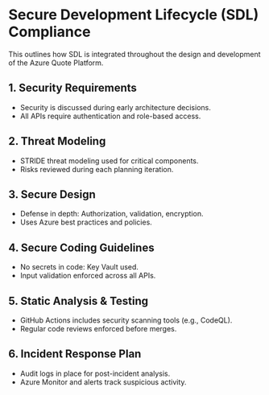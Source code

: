 # Secure Development Lifecycle (SDL) Compliance

This outlines how SDL is integrated throughout the design and development of the Azure Quote Platform.

## 1. Security Requirements
- Security is discussed during early architecture decisions.
- All APIs require authentication and role-based access.

## 2. Threat Modeling
- STRIDE threat modeling used for critical components.
- Risks reviewed during each planning iteration.

## 3. Secure Design
- Defense in depth: Authorization, validation, encryption.
- Uses Azure best practices and policies.

## 4. Secure Coding Guidelines
- No secrets in code: Key Vault used.
- Input validation enforced across all APIs.

## 5. Static Analysis & Testing
- GitHub Actions includes security scanning tools (e.g., CodeQL).
- Regular code reviews enforced before merges.

## 6. Incident Response Plan
- Audit logs in place for post-incident analysis.
- Azure Monitor and alerts track suspicious activity.
